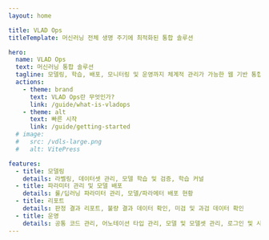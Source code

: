```yaml
---
layout: home

title: VLAD Ops
titleTemplate: 머신러닝 전체 생명 주기에 최적화된 통합 솔루션

hero:
  name: VLAD Ops
  text: 머신러닝 통합 솔루션
  tagline: 모델링, 학습, 배포, 모니터링 및 운영까지 체계적 관리가 가능한 웹 기반 통합 솔루션
  actions:
    - theme: brand
      text: VLAD Ops란 무엇인가?
      link: /guide/what-is-vladops
    - theme: alt
      text: 빠른 시작
      link: /guide/getting-started
  # image:
  #   src: /vdls-large.png
  #   alt: VitePress

features:
  - title: 모델링
    details: 라벨링, 데이터셋 관리, 모델 학습 및 검증, 학습 커널
  - title: 파라미터 관리 및 모델 배포
    details: 룰/딥러닝 파라미터 관리, 모델/파라메터 배포 현황
  - title: 리포트
    details: 판정 결과 리포트, 불량 결과 데이터 확인, 미검 및 과검 데이터 확인
  - title: 운영
    details: 공통 코드 관리, 어노테이션 타입 관리, 모델 및 모델셋 관리, 로그인 및 사용자 관리
---
```


<style>
:root {
  --vp-home-hero-name-color: transparent;
  --vp-home-hero-name-background: -webkit-linear-gradient(120deg, #bd34fe 30%, #41d1ff);

  --vp-home-hero-image-background-image: linear-gradient(-45deg, #bd34fe 50%, #47caff 50%);
  --vp-home-hero-image-filter: blur(44px);
}

@media (min-width: 640px) {
  :root {
    --vp-home-hero-image-filter: blur(56px);
  }
}

@media (min-width: 960px) {
  :root {
    --vp-home-hero-image-filter: blur(68px);
  }
}
</style>
